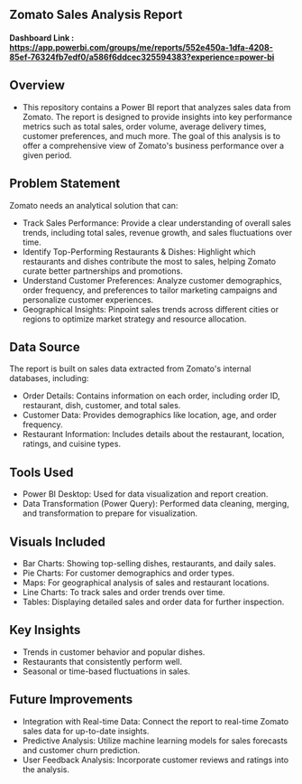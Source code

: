 ## Zomato Sales Analysis Report

#### Dashboard Link : https://app.powerbi.com/groups/me/reports/552e450a-1dfa-4208-85ef-76324fb7edf0/a586f6ddcec325594383?experience=power-bi
## Overview
- This repository contains a Power BI report that analyzes sales data from Zomato. The report is designed to provide insights into key performance metrics such as total sales, order volume, average delivery times, customer preferences, and much more. The goal of this analysis is to offer a comprehensive view of Zomato's business performance over a given period.

## Problem Statement
Zomato needs an analytical solution that can:

- Track Sales Performance: Provide a clear understanding of overall sales trends, including total sales, revenue growth, and sales fluctuations over time.
- Identify Top-Performing Restaurants & Dishes: Highlight which restaurants and dishes contribute the most to sales, helping Zomato curate better partnerships and promotions.
- Understand Customer Preferences: Analyze customer demographics, order frequency, and preferences to tailor marketing campaigns and personalize customer experiences.
- Geographical Insights: Pinpoint sales trends across different cities or regions to optimize market strategy and resource allocation.

## Data Source
The report is built on sales data extracted from Zomato's internal databases, including:

- Order Details: Contains information on each order, including order ID, restaurant, dish, customer, and total sales.
- Customer Data: Provides demographics like location, age, and order frequency.
- Restaurant Information: Includes details about the restaurant, location, ratings, and cuisine types.

## Tools Used
- Power BI Desktop: Used for data visualization and report creation.
- Data Transformation (Power Query): Performed data cleaning, merging, and transformation to prepare for visualization.


## Visuals Included
- Bar Charts: Showing top-selling dishes, restaurants, and daily sales.
- Pie Charts: For customer demographics and order types.
- Maps: For geographical analysis of sales and restaurant locations.
- Line Charts: To track sales and order trends over time.
- Tables: Displaying detailed sales and order data for further inspection.
  
## Key Insights
- Trends in customer behavior and popular dishes.
- Restaurants that consistently perform well.
- Seasonal or time-based fluctuations in sales.

## Future Improvements
- Integration with Real-time Data: Connect the report to real-time Zomato sales data for up-to-date insights.
- Predictive Analysis: Utilize machine learning models for sales forecasts and customer churn prediction.
- User Feedback Analysis: Incorporate customer reviews and ratings into the analysis.

